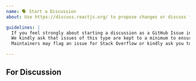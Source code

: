 ```yaml
---
name: 🗣 Start a Discussion
about: Use https://discuss.reactjs.org/ to propose changes or discuss feature requests.

guidelines: |
  If you feel strongly about starting a discussion as a GitHub Issue instead of using the discussion forum, please follow this template.
  We kindly ask that issues of this type are kept to a minimum to ensure bug reports and regressions are given the priority they require.
  Maintainers may flag an issue for Stack Overflow or kindly ask you to move the discussion to https://discuss.reactjs.org at their own discretion.

---
```


## For Discussion

<!-- Describe your issue in detail. -->

